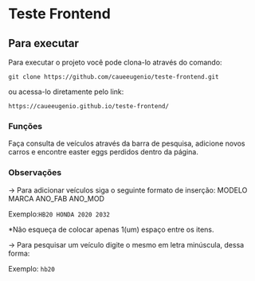 # Teste Frontend

## Para executar

Para executar o projeto você pode clona-lo através do comando:
```
git clone https://github.com/caueeugenio/teste-frontend.git
```

ou acessa-lo diretamente pelo link: 
```
https://caueeugenio.github.io/teste-frontend/
```

### Funções

Faça consulta de veículos através da barra de pesquisa, adicione novos carros e encontre easter eggs perdidos dentro da página.

### Observações

-> Para adicionar veículos siga o seguinte formato de inserção: MODELO MARCA ANO_FAB ANO_MOD

Exemplo:```HB20 HONDA 2020 2032```

*Não esqueça de colocar apenas 1(um) espaço entre os itens.

-> Para pesquisar um veículo digite o mesmo em letra minúscula, dessa forma:

Exemplo: ```hb20```



